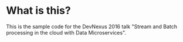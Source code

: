 What is this?
=============

This is the sample code for the DevNexus 2016 talk "Stream and Batch processing
in the cloud with Data Microservices".
